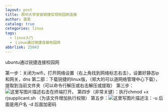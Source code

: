 ```yaml
---
layout: post
title: 郑州大学安装锐捷实现校园网连接
author: 菠菜
catalog: true
cetegories: linux
tags:
  - linux入门
  - ｌinux通过锐捷连接校园网
abbrlink: 25043
---
```


ubuntu通过锐捷连接校园网

<!--more-->  

第一步：关闭为wifi，打开网络设置（右上角找到网络标志右击），设置好静态ip和网关，dns
第二部：下载锐捷的linux版，（郑大的可以道网络管理中心下载），提取到当前文件夹（可以命令行解压或右击解压或提取）
第三步：![这里写图片描述](https://img-blog.csdn.net/20180812101225742?watermark/2/text/aHR0cHM6Ly9ibG9nLmNzZG4ubmV0L3dhbmdfZGFfYmluZw==/font/5a6L5L2T/fontsize/400/fill/I0JBQkFCMA==/dissolve/70)右击在终端打开。
第四步（非常关键）：执行chmod  +x  rjsupplicant.sh （为该文件增加执行权限）
第五步：![这里写图片描述](https://img-blog.csdn.net/20180812102216935?watermark/2/text/aHR0cHM6Ly9ibG9nLmNzZG4ubmV0L3dhbmdfZGFfYmluZw==/font/5a6L5L2T/fontsize/400/fill/I0JBQkFCMA==/dissolve/70)注：-u 后面是用户名 -d 后面加密码
